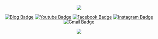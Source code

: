 </br><p align='center'>
<img src="https://c.tenor.com/UladBrWhuJ8AAAAC/bowing-thank-you.gif"/></p>

<div align=center>

[![Blog Badge](https://img.shields.io/badge/Blog-03C75A?style=flat-square&logo=Naver&logoColor=white&link=https:https://blog.naver.com/jeong011010)](https://blog.naver.com/jeong011010)
[![Youtube Badge](https://img.shields.io/badge/Youtube-ff0000?style=flat-square&logo=youtube&link=https://www.youtube.com/channel/UCgLCmOjqFwsjTPY6h8jou8A)](https://www.youtube.com/channel/UCgLCmOjqFwsjTPY6h8jou8A) 
[![Facebook Badge](https://img.shields.io/badge/-Facebook-1877f2?style=flat-square&logo=facebook&logoColor=white&link=https://www.facebook.com/kimjazz0.0)](https://www.facebook.com/kimjazz0.0) 
[![Instagram Badge](https://img.shields.io/badge/-Instagram-dd2a7b?style=flat-square&logo=instagram&logoColor=white&link=https://www.instagram.com/kim._.jazz/)](https://www.instagram.com/kim._.jazz/) 
[![Gmail Badge](https://img.shields.io/badge/-Gmail-d14836?style=flat-square&logo=Gmail&logoColor=white&link=mailto:jeong01101095@gmail.com)](mailto:jeong01101095@gmail.com)
</div>
<div align=center>
<a href="https://hits.seeyoufarm.com"><img src="https://hits.seeyoufarm.com/api/count/incr/badge.svg?url=https%3A%2F%2Fgithub.com%2Fjeong011010&count_bg=%2399FFF8&title_bg=%23888888&icon=&icon_color=%23FFFFFF&title=hits&edge_flat=false"/></a>
  <div>
